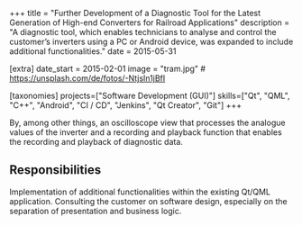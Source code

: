 +++
title = "Further Development of a Diagnostic Tool for the Latest Generation of High-end Converters for Railroad Applications"
description = "A diagnostic tool, which enables technicians to analyse and control the customer’s inverters using a PC or Android device, was expanded to include additional functionalities."
date = 2015-05-31

[extra]
date_start = 2015-02-01
image = "tram.jpg" # https://unsplash.com/de/fotos/-NtjsIn1jBfI

[taxonomies]
projects=["Software Development (GUI)"]
skills=["Qt", "QML", "C++", "Android", "CI / CD", "Jenkins", "Qt Creator", "Git"]
+++

By, among other things, an oscilloscope view that processes the analogue values
of the inverter and a recording and playback function that enables
the recording and playback of diagnostic data.

## Responsibilities

Implementation of additional functionalities within
the existing Qt/QML application. Consulting the customer on software
design, especially on the separation of presentation and business logic.
